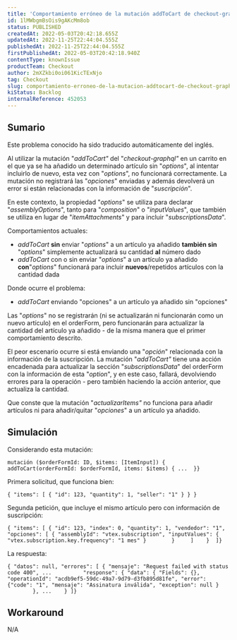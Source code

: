 ```yaml
---
title: 'Comportamiento erróneo de la mutación addToCart de checkout-graphql al enviar las "opciones" de los artículos ya añadidos'
id: 1lMWbgmBsOis9gAKcMm8ob
status: PUBLISHED
createdAt: 2022-05-03T20:42:18.655Z
updatedAt: 2022-11-25T22:44:04.555Z
publishedAt: 2022-11-25T22:44:04.555Z
firstPublishedAt: 2022-05-03T20:42:18.940Z
contentType: knownIssue
productTeam: Checkout
author: 2mXZkbi0oi061KicTExNjo
tag: Checkout
slug: comportamiento-erroneo-de-la-mutacion-addtocart-de-checkout-graphql-al-enviar-las-opciones-de-los-articulos-ya-anadidos
kiStatus: Backlog
internalReference: 452053
---
```


## Sumario

<div class="alert alert-info">
  <p>Este problema conocido ha sido traducido automáticamente del inglés.</p>
</div>

Al utilizar la mutación "_addToCart"_ del "_checkout-graphql"_ en un carrito en el que ya se ha añadido un determinado artículo sin "_options_", al intentar incluirlo de nuevo, esta vez con "_options_", no funcionará correctamente. La mutación no registrará las "_opciones_" enviadas y además devolverá un error si están relacionadas con la información de "_suscripción_".

En este contexto, la propiedad "_options_" se utiliza para declarar "_assemblyOptions_", tanto para "_composition_" o "_inputValues_", que también se utiliza en lugar de "_itemAttachments_" y para incluir "_subscriptionsData_".

Comportamientos actuales:
- _addToCart_ **sin** enviar "_options_" a un artículo ya añadido **también sin** "_options_" simplemente actualizará su cantidad **al** número dado
- _addToCart_ con o sin enviar "_options_" a un artículo ya añadido **con**"_options_" funcionará para incluir **nuevos**/repetidos artículos con la cantidad dada

Donde ocurre el problema:
- _addToCart_ enviando "opciones" a un artículo ya añadido sin "opciones"

Las "_options_" no se registrarán (ni se actualizarán ni funcionarán como un nuevo artículo) en el orderForm, pero funcionarán para actualizar la cantidad del artículo ya añadido - de la misma manera que el primer comportamiento descrito.

El peor escenario ocurre si está enviando una "_opción_" relacionada con la información de la suscripción. La mutación "_addToCart"_ tiene una acción encadenada para actualizar la sección "_subscriptionsData_" del orderForm con la información de esta "_option_", y en este caso, fallará, devolviendo errores para la operación - pero también haciendo la acción anterior, que actualiza la cantidad.

Que conste que la mutación "_actualizarItems"_ no funciona para añadir artículos ni para añadir/quitar "_opciones_" a un artículo ya añadido.


## Simulación


Considerando esta mutación:

    mutación ($orderFormId: ID, $items: [ItemInput]) { addToCart(orderFormId: $orderFormId, items: $items) { ...  }}

Primera solicitud, que funciona bien:

    { "items": [ { "id": 123, "quantity": 1, "seller": "1" } } }

Segunda petición, que incluye el mismo artículo pero con información de suscripción:

    { "items": [ { "id": 123, "index": 0, "quantity": 1, "vendedor": "1", "opciones": [ { "assemblyId": "vtex.subscription", "inputValues": { "vtex.subscription.key.frequency": "1 mes" }        }     ]    }  ]}

La respuesta:

    { "datos": null, "errores": [ { "mensaje": "Request failed with status code 400", ...          "response": { "data": { "Fields": {}, "operationId": "acdb9ef5-59dc-49a7-9d79-d3fb895d81fe", "error": {"code": "1", "mensaje": "Assinatura inválida", "exception": null }            }, ...    } ]}


## Workaround


N/A

